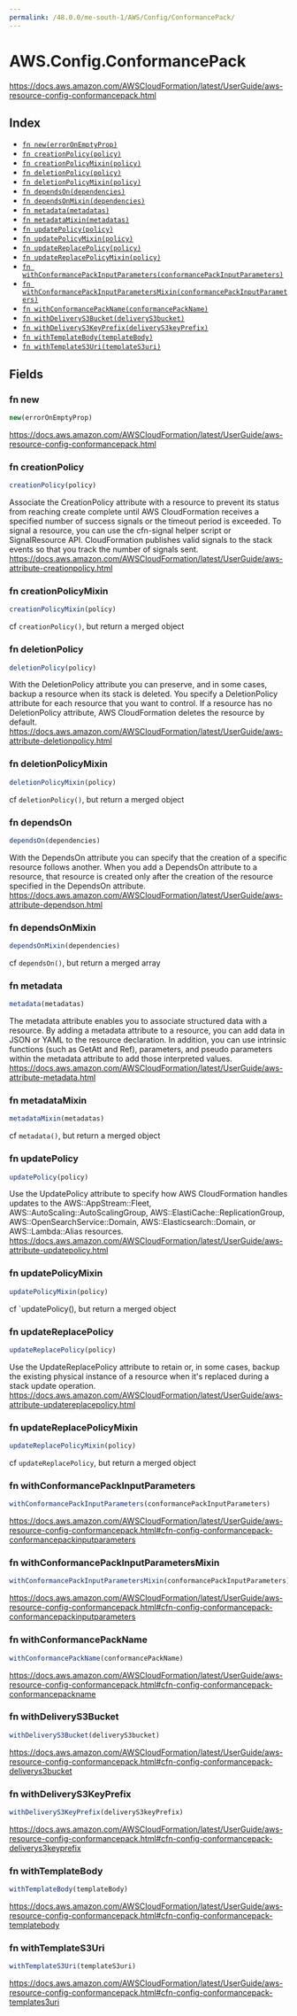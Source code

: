 ```yaml
---
permalink: /48.0.0/me-south-1/AWS/Config/ConformancePack/
---
```


# AWS.Config.ConformancePack

https://docs.aws.amazon.com/AWSCloudFormation/latest/UserGuide/aws-resource-config-conformancepack.html

## Index

* [`fn new(errorOnEmptyProp)`](#fn-new)
* [`fn creationPolicy(policy)`](#fn-creationpolicy)
* [`fn creationPolicyMixin(policy)`](#fn-creationpolicymixin)
* [`fn deletionPolicy(policy)`](#fn-deletionpolicy)
* [`fn deletionPolicyMixin(policy)`](#fn-deletionpolicymixin)
* [`fn dependsOn(dependencies)`](#fn-dependson)
* [`fn dependsOnMixin(dependencies)`](#fn-dependsonmixin)
* [`fn metadata(metadatas)`](#fn-metadata)
* [`fn metadataMixin(metadatas)`](#fn-metadatamixin)
* [`fn updatePolicy(policy)`](#fn-updatepolicy)
* [`fn updatePolicyMixin(policy)`](#fn-updatepolicymixin)
* [`fn updateReplacePolicy(policy)`](#fn-updatereplacepolicy)
* [`fn updateReplacePolicyMixin(policy)`](#fn-updatereplacepolicymixin)
* [`fn withConformancePackInputParameters(conformancePackInputParameters)`](#fn-withconformancepackinputparameters)
* [`fn withConformancePackInputParametersMixin(conformancePackInputParameters)`](#fn-withconformancepackinputparametersmixin)
* [`fn withConformancePackName(conformancePackName)`](#fn-withconformancepackname)
* [`fn withDeliveryS3Bucket(deliveryS3bucket)`](#fn-withdeliverys3bucket)
* [`fn withDeliveryS3KeyPrefix(deliveryS3keyPrefix)`](#fn-withdeliverys3keyprefix)
* [`fn withTemplateBody(templateBody)`](#fn-withtemplatebody)
* [`fn withTemplateS3Uri(templateS3uri)`](#fn-withtemplates3uri)

## Fields

### fn new

```ts
new(errorOnEmptyProp)
```

https://docs.aws.amazon.com/AWSCloudFormation/latest/UserGuide/aws-resource-config-conformancepack.html

### fn creationPolicy

```ts
creationPolicy(policy)
```

Associate the CreationPolicy attribute with a resource to prevent its status from reaching create complete until AWS CloudFormation receives a specified number of success signals or the timeout period is exceeded. To signal a resource, you can use the cfn-signal helper script or SignalResource API. CloudFormation publishes valid signals to the stack events so that you track the number of signals sent. 
https://docs.aws.amazon.com/AWSCloudFormation/latest/UserGuide/aws-attribute-creationpolicy.html

### fn creationPolicyMixin

```ts
creationPolicyMixin(policy)
```

cf `creationPolicy()`, but return a merged object

### fn deletionPolicy

```ts
deletionPolicy(policy)
```

With the DeletionPolicy attribute you can preserve, and in some cases, backup a resource when its stack is deleted. You specify a DeletionPolicy attribute for each resource that you want to control. If a resource has no DeletionPolicy attribute, AWS CloudFormation deletes the resource by default. 
https://docs.aws.amazon.com/AWSCloudFormation/latest/UserGuide/aws-attribute-deletionpolicy.html

### fn deletionPolicyMixin

```ts
deletionPolicyMixin(policy)
```

cf `deletionPolicy()`, but return a merged object

### fn dependsOn

```ts
dependsOn(dependencies)
```

With the DependsOn attribute you can specify that the creation of a specific resource follows another. When you add a DependsOn attribute to a resource, that resource is created only after the creation of the resource specified in the DependsOn attribute. 
https://docs.aws.amazon.com/AWSCloudFormation/latest/UserGuide/aws-attribute-dependson.html

### fn dependsOnMixin

```ts
dependsOnMixin(dependencies)
```

cf `dependsOn()`, but return a merged array

### fn metadata

```ts
metadata(metadatas)
```

The metadata attribute enables you to associate structured data with a resource. By adding a metadata attribute to a resource, you can add data in JSON or YAML to the resource declaration. In addition, you can use intrinsic functions (such as GetAtt and Ref), parameters, and pseudo parameters within the metadata attribute to add those interpreted values. 
https://docs.aws.amazon.com/AWSCloudFormation/latest/UserGuide/aws-attribute-metadata.html

### fn metadataMixin

```ts
metadataMixin(metadatas)
```

cf `metadata()`, but return a merged object

### fn updatePolicy

```ts
updatePolicy(policy)
```

Use the UpdatePolicy attribute to specify how AWS CloudFormation handles updates to the AWS::AppStream::Fleet, AWS::AutoScaling::AutoScalingGroup, AWS::ElastiCache::ReplicationGroup, AWS::OpenSearchService::Domain, AWS::Elasticsearch::Domain, or AWS::Lambda::Alias resources. 
https://docs.aws.amazon.com/AWSCloudFormation/latest/UserGuide/aws-attribute-updatepolicy.html

### fn updatePolicyMixin

```ts
updatePolicyMixin(policy)
```

cf `updatePolicy(), but return a merged object

### fn updateReplacePolicy

```ts
updateReplacePolicy(policy)
```

Use the UpdateReplacePolicy attribute to retain or, in some cases, backup the existing physical instance of a resource when it's replaced during a stack update operation. 
https://docs.aws.amazon.com/AWSCloudFormation/latest/UserGuide/aws-attribute-updatereplacepolicy.html

### fn updateReplacePolicyMixin

```ts
updateReplacePolicyMixin(policy)
```

cf `updateReplacePolicy`, but return a merged object

### fn withConformancePackInputParameters

```ts
withConformancePackInputParameters(conformancePackInputParameters)
```

https://docs.aws.amazon.com/AWSCloudFormation/latest/UserGuide/aws-resource-config-conformancepack.html#cfn-config-conformancepack-conformancepackinputparameters

### fn withConformancePackInputParametersMixin

```ts
withConformancePackInputParametersMixin(conformancePackInputParameters)
```

https://docs.aws.amazon.com/AWSCloudFormation/latest/UserGuide/aws-resource-config-conformancepack.html#cfn-config-conformancepack-conformancepackinputparameters

### fn withConformancePackName

```ts
withConformancePackName(conformancePackName)
```

https://docs.aws.amazon.com/AWSCloudFormation/latest/UserGuide/aws-resource-config-conformancepack.html#cfn-config-conformancepack-conformancepackname

### fn withDeliveryS3Bucket

```ts
withDeliveryS3Bucket(deliveryS3bucket)
```

https://docs.aws.amazon.com/AWSCloudFormation/latest/UserGuide/aws-resource-config-conformancepack.html#cfn-config-conformancepack-deliverys3bucket

### fn withDeliveryS3KeyPrefix

```ts
withDeliveryS3KeyPrefix(deliveryS3keyPrefix)
```

https://docs.aws.amazon.com/AWSCloudFormation/latest/UserGuide/aws-resource-config-conformancepack.html#cfn-config-conformancepack-deliverys3keyprefix

### fn withTemplateBody

```ts
withTemplateBody(templateBody)
```

https://docs.aws.amazon.com/AWSCloudFormation/latest/UserGuide/aws-resource-config-conformancepack.html#cfn-config-conformancepack-templatebody

### fn withTemplateS3Uri

```ts
withTemplateS3Uri(templateS3uri)
```

https://docs.aws.amazon.com/AWSCloudFormation/latest/UserGuide/aws-resource-config-conformancepack.html#cfn-config-conformancepack-templates3uri